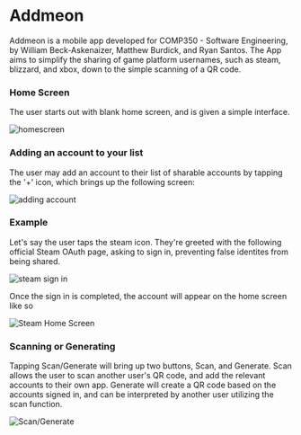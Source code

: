 # Addmeon

Addmeon is a mobile app developed for COMP350 - Software Engineering, by William Beck-Askenaizer, Matthew Burdick, and Ryan Santos. 
The App aims to simplify the sharing of game platform usernames, such as steam, blizzard, and xbox, down to the simple scanning of a QR code.

### Home Screen

The user starts out with blank home screen, and is given a simple interface. 

![homescreen](/images/capture.png)

### Adding an account to your list

The user may add an account to their list of sharable accounts by tapping the '+' icon, which brings up the following screen:

![adding account](/images/addaccount.png)

### Example

Let's say the user taps the steam icon. They're greeted with the following official Steam OAuth page, asking to sign in, preventing false identites from being shared.

![steam sign in](/images/steamsignin.png)

Once the sign in is completed, the account will appear on the home screen like so

![Steam Home Screen](/images/homescreensteam.png)


### Scanning or Generating

Tapping Scan/Generate will bring up two buttons, Scan, and Generate. Scan allows the user to scan another user's QR code, and add the relevant accounts to their own app.
Generate will create a QR code based on the accounts signed in, and can be interpreted by another user utilizing the scan function.

![Scan/Generate](/images/scan-generate.png)